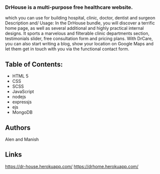 ### DrHouse is a multi-purpose free healthcare website.
which you can use for building hospital, clinic, doctor, dentist and surgeon
Description and/ Usage:
In the DrHouse bundle, you will discover a terrific home page, 
as well as several additional and highly practical internal designs. 
It sports a marvelous and filterable clinic departments section, testimonials slider, 
free consultation form and pricing plans. With DrCare, you can also start writing a blog, show your location on Google Maps and let them get in touch with you via the functional contact form.
## Table of Contents:
- HTML 5
- CSS
- SCSS
- JavaScript
- nodejs
- expressjs
- ejs
- MongoDB
## Authors
Alen and Manish
## Links
https://dr-house.herokuapp.com/
https://drhome.herokuapp.com/
